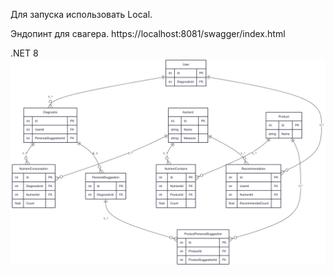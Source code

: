 Для запуска использовать Local.

Эндопинт для свагера.
https://localhost:8081/swagger/index.html

.NET 8
![ER Diagram](er-diagram.png)
